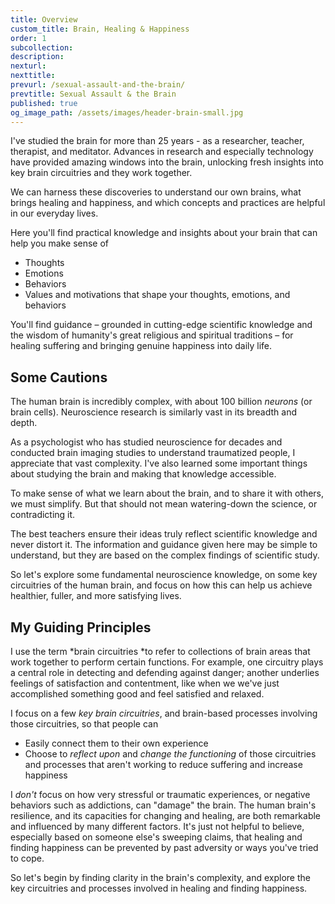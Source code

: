 ```yaml
---
title: Overview
custom_title: Brain, Healing & Happiness
order: 1
subcollection:
description:
nexturl:
nexttitle:
prevurl: /sexual-assault-and-the-brain/
prevtitle: Sexual Assault & the Brain
published: true
og_image_path: /assets/images/header-brain-small.jpg
---
```



I've studied the brain for more than 25 years - as a researcher, teacher, therapist, and meditator. Advances in research and especially technology have provided amazing windows into the brain, unlocking fresh insights into key brain circuitries and they work together.

We can harness these discoveries to understand our own brains, what brings healing and happiness, and which concepts and practices are helpful in our everyday lives.

Here you'll find practical knowledge and insights about your brain that can help you make sense of

* Thoughts
* Emotions
* Behaviors
* Values and motivations that shape your thoughts, emotions, and behaviors

You'll find guidance – grounded in cutting-edge scientific knowledge and the wisdom of humanity's great religious and spiritual traditions – for healing suffering and bringing genuine happiness into daily life.

## Some Cautions

The human brain is incredibly complex, with about 100 billion *neurons* (or brain cells). Neuroscience research is similarly vast in its breadth and depth.

As a psychologist who has studied neuroscience for decades and conducted brain imaging studies to understand traumatized people, I appreciate that vast complexity. I've also learned some important things about studying the brain and making that knowledge accessible.

To make sense of what we learn about the brain, and to share it with others, we must simplify. But that should not mean watering-down the science, or contradicting it.

The best teachers ensure their ideas truly reflect scientific knowledge and never distort it. The information and guidance given here may be simple to understand, but they are based on the complex findings of scientific study.

So let's explore some fundamental neuroscience knowledge, on some key circuitries of the human brain, and focus on how this can help us achieve healthier, fuller, and more satisfying lives.

## My Guiding Principles

I use the term *brain circuitries&nbsp;*to refer to collections of brain areas that work together to perform certain functions. For example, one circuitry plays a central role in detecting and defending against danger; another underlies feelings of satisfaction and contentment, like when we we've just accomplished something good and feel satisfied and relaxed.

I focus on a few *key brain circuitries*, and brain-based processes involving those circuitries, so that people can

* Easily connect them to their own experience
* Choose to *reflect upon* and *change the functioning*&nbsp;of those circuitries and processes that aren't working to reduce suffering and increase happiness

I *don't* focus on how very stressful or traumatic experiences, or negative behaviors such as addictions, can "damage" the brain. The human brain's resilience, and its capacities for changing and healing, are both remarkable and influenced by many different factors. It's just not helpful to believe, especially based on someone else's sweeping claims, that healing and finding happiness can be prevented by past adversity or ways you've tried to cope.

So let's begin by finding clarity in the brain's complexity, and explore the key circuitries and processes involved in healing and finding happiness.